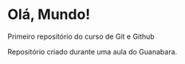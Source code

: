# Olá, Mundo!
 Primeiro repositório  do curso de Git e Github

Repositório criado durante uma aula do Guanabara. 